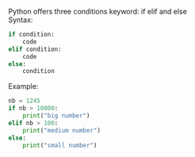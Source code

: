Python offers three conditions keyword: if elif and else  
Syntax:   
```python
if condition:
    code
elif condition:
    code
else:
    condition
```

Example:
```python
nb = 1245
if nb > 10000:
    print("big number")
elif nb > 100:
    print("medium number")
else:
    print("small number") 
```